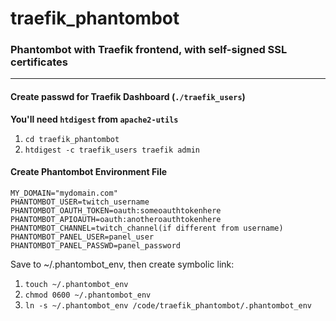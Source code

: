 # traefik_phantombot
### Phantombot with Traefik frontend, with self-signed SSL certificates
---
#### Create passwd for Traefik Dashboard (`./traefik_users`)
**You'll need `htdigest` from `apache2-utils`**
1. `cd traefik_phantombot`
2. `htdigest -c traefik_users traefik admin`

#### Create Phantombot Environment File
```
MY_DOMAIN="mydomain.com"
PHANTOMBOT_USER=twitch_username
PHANTOMBOT_OAUTH_TOKEN=oauth:someoauthtokenhere
PHANTOMBOT_APIOAUTH=oauth:anotheroauthtokenhere
PHANTOMBOT_CHANNEL=twitch_channel(if different from username)
PHANTOMBOT_PANEL_USER=panel_user
PHANTOMBOT_PANEL_PASSWD=panel_password
```
Save to ~/.phantombot_env, then create symbolic link:
1. `touch ~/.phantombot_env`
2. `chmod 0600 ~/.phantombot_env`
3. `ln -s ~/.phantombot_env /code/traefik_phantombot/.phantombot_env`
